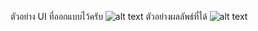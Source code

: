 ตัวอย่าง UI ที่ออกแบบไว้ครับ
![alt text](https://scontent.fbkk14-1.fna.fbcdn.net/v/t1.15752-9/194486700_1460571784289467_7757241569572256780_n.png?_nc_cat=104&ccb=1-3&_nc_sid=ae9488&_nc_eui2=AeFxp6SsZWcT6KZZNk5ucJwwxnhncX5ueDrGeGdxfm54OgpA3cdcnNns_yd5X1KJDcqSJ8Vt-or7MPVkZic-izZS&_nc_ohc=YBPTgNOEf6sAX8cFpui&_nc_ht=scontent.fbkk14-1.fna&oh=3789ca85ece546c06baeb07cb0a59c89&oe=60DBCBC5)
ตัวอย่างผลลัพธ์ที่ได้
![alt text](https://scontent.fbkk10-1.fna.fbcdn.net/v/t1.15752-9/194186236_1134399983708503_4296638203083212228_n.png?_nc_cat=102&ccb=1-3&_nc_sid=ae9488&_nc_eui2=AeFG5uyKs2BMEIzSKqIkGVZoumh7ed9sWt-6aHt532xa355v0trKF-EYj_gXxN0W3Q6dsgN0UXdaPSF1XCcdvPBh&_nc_ohc=7x12CXMFNqcAX_jetFc&_nc_ht=scontent.fbkk10-1.fna&oh=e410dedb9dd462183f12e805f62b3ffe&oe=60DD4111)
